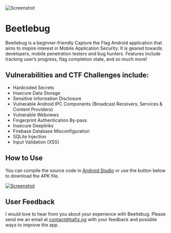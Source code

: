 ![Screenshot](https://hafiz.ng/wp-content/uploads/2022/03/github_header.png)

# Beetlebug

Beetlebug is a beginner-friendly Capture the Flag Android application that aims to inspire interest in Mobile Application Security. It is geared towards developers, mobile penetration testers and bug hunters. Features include tracking user’s progress, flag completion state, and so much more! 


## Vulnerabilities and CTF Challenges include:

- Hardcoded Secrets
- Insecure Data Storage
- Sensitive Information Disclosure
- Vulnerable Android IPC Components (Broadcast Receivers, Services & Content Providers)
- Vulnerable Webviews
- Fingerprint Authentication By-pass
- Insecure Deeplinks
- Firebase Database Misconfiguration
- SQLite Injection
- Input Validation (XSS)


## How to Use
You can compile the source code in [Android Studio](https://developer.android.com/) or use the button below to download the APK file.

[![Screenshot](https://hafiz.ng/wp-content/uploads/2022/04/download-e1649447487625.png)](https://github.com/hafiz-ng/Beetlebug/releases/download/v1.0/beetlebug.apk)



## User Feedback
I would love to hear from you about your experience with Beetlebug. Please send me an email at contact@hafiz.ng with your feedback and possible ways to improve the app.


